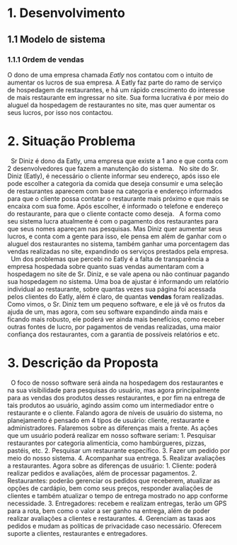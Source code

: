 # 1. Desenvolvimento

## 1.1 Modelo de sistema

### 1.1.1 Ordem de vendas

O dono de uma empresa chamada *Eatly* nos contatou com o intuito de aumentar os lucros de sua empresa. A Eatly faz parte do ramo de serviço de hospedagem de restaurantes, e há um rápido crescimento do interesse de mais restaurante em ingressar no site. Sua forma lucrativa é por meio do aluguel da hospedagem de restaurantes no site, mas quer aumentar os seus lucros, por isso nos contactou.

# 2. Situação Problema

&nbsp; Sr Diniz é dono da Eatly, uma empresa que existe a 1 ano e que conta com 2 desenvolvedores que fazem a manutenção do sistema.
&nbsp; No site do Sr. Diniz (Eatly), é necessário o cliente informar seu endereço, após isso ele pode escolher a categoria da comida que deseja consumir e uma seleção de restaurantes aparecem com base na categoria e endereço informados para que o cliente possa contatar o restaurante mais próximo e que mais se encaixa com sua fome. Após escolher, é informado o telefone e endereço do restaurante, para que o cliente contacte como deseja.
&nbsp; A forma como seu sistema lucra atualmente é com o pagamento dos restaurantes para que seus nomes apareçam nas pesquisas. Mas Diniz quer aumentar seus lucros, e conta com a gente para isso, ele pensa em além de ganhar com o aluguel dos restaurantes no sistema, também ganhar uma porcentagem das vendas realizadas no site, expandindo os serviços prestados pela empresa.
&nbsp; Um dos problemas que percebi no Eatly é a falta de transparência a empresa hospedada sobre quanto suas vendas aumentaram com a hospedagem no site de Sr. Diniz, e se vale apena ou não continuar pagando sua hospedagem no sistema. Uma boa de ajustar é informando um relatório individual ao restaurante, sobre quantas vezes sua página foi acessada pelos clientes do Eatly, além é claro, de quantas **vendas** foram realizadas. Como vimos, o Sr. Diniz tem um pequeno software, e ele já vê os frutos da ajuda de um, mas agora, com seu software expandindo ainda mais e ficando mais robusto, ele poderá ver ainda mais benefícios, como receber outras fontes de lucro, por pagamentos de vendas realizadas, uma maior confiança dos restaurantes, com a garantia de possíveis relatórios e etc.

# 3. Descrição da Proposta

&nbsp; O foco de nosso software será ainda na hospedagem dos restaurantes e na sua visibilidade para pesquisas do usuário, mas agora principalmente para as vendas dos produtos desses restaurantes, e por fim na entrega de tais produtos ao usuário, agindo assim como um intermediador entre o restaurante e o cliente. Falando agora de níveis de usuário do sistema, no planejamento é pensado em 4 tipos de usuário: cliente, restaurante e administradores. Falaremos sobre as diferenças mais a frente. As ações que um usuário poderá realizar em nosso software seriam:
    1. Pesquisar restaurantes por categoria alimentícia, como hambúrgueres, pizzas, pastéis, etc.
    2. Pesquisar um restaurante específico.
    3. Fazer um pedido por meio do nosso sistema.
    4. Acompanhar sua entrega.
    5. Realizar avaliações a restaurantes.
Agora sobre as diferenças de usuário:
    1. Cliente: poderá realizar pedidos e avaliações, além de processar pagamentos.
    2. Restaurantes: poderão gerenciar os pedidos que receberem, atualizar as opções de cardápio, bem como seus preços, responder avaliações de clientes e também atualizar o tempo de entrega mostrado no app conforme necessidade.
    3. Entregadores: recebem e realizam entregas, terão um GPS para a rota, bem como o valor a ser ganho na entrega, além de poder realizar avaliações a clientes e restaurantes.
    4. Gerenciam as taxas aos pedidos e mudam as políticas de privacidade caso necessário. Oferecem suporte a clientes, restaurantes e entregadores.
